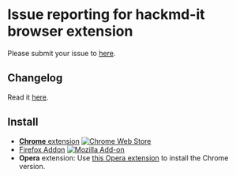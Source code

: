 # Issue reporting for hackmd-it browser extension

Please submit your issue to [here](https://github.com/hackmdio/hackmd-it-issues/issues).

## Changelog

Read it [here](https://hackmd.io/s/hackmd-it-release-notes).

## Install

- [**Chrome** extension][chrome-ext]
[![Chrome Web Store](https://img.shields.io/chrome-web-store/v/cnephjboabhkldgfpdokefccdofncdjh.svg)](https://chrome.google.com/webstore/detail/hackmd-it/cnephjboabhkldgfpdokefccdofncdjh)
- [Firefox Addon][fx-addon]
[![**Mozilla** Add-on](https://img.shields.io/amo/v/hackmd-it.svg)](https://addons.mozilla.org/en-US/firefox/addon/hackmd-it/)
- **Opera** extension: Use [this Opera extension](https://addons.opera.com/en/extensions/details/download-chrome-extension-9/) to install the Chrome version.

[chrome-ext]: https://chrome.google.com/webstore/detail/hackmd-it/cnephjboabhkldgfpdokefccdofncdjh
[fx-addon]: https://addons.mozilla.org/en-US/firefox/addon/hackmd-it/
